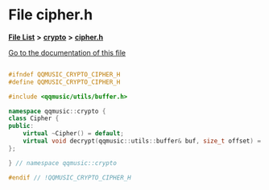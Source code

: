 

# File cipher.h

[**File List**](files.md) **>** [**crypto**](dir_544e59fdeba566aba49a0802b8225c84.md) **>** [**cipher.h**](cipher_8h.md)

[Go to the documentation of this file](cipher_8h.md)


```C++

#ifndef QQMUSIC_CRYPTO_CIPHER_H
#define QQMUSIC_CRYPTO_CIPHER_H

#include <qqmusic/utils/buffer.h>

namespace qqmusic::crypto {
class Cipher {
public:
    virtual ~Cipher() = default;
    virtual void decrypt(qqmusic::utils::buffer& buf, size_t offset) = 0;
};

} // namespace qqmusic::crypto

#endif // !QQMUSIC_CRYPTO_CIPHER_H
```


